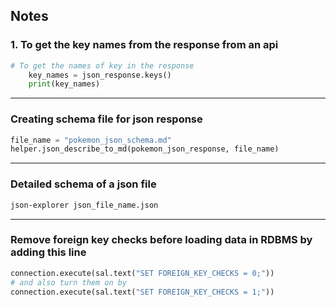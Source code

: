 ## Notes
### 1. To get the key names from the response from an api 
```python
# To get the names of key in the response
    key_names = json_response.keys()
    print(key_names)
```
--------

### Creating schema file for json response
```python
file_name = "pokemon_json_schema.md"
helper.json_describe_to_md(pokemon_json_response, file_name)
```
---

### Detailed schema of a json file
```bash
json-explorer json_file_name.json
```

----

### Remove foreign key checks before loading data in RDBMS by adding this line
```python
connection.execute(sal.text("SET FOREIGN_KEY_CHECKS = 0;"))
# and also turn them on by
connection.execute(sal.text("SET FOREIGN_KEY_CHECKS = 1;"))
```